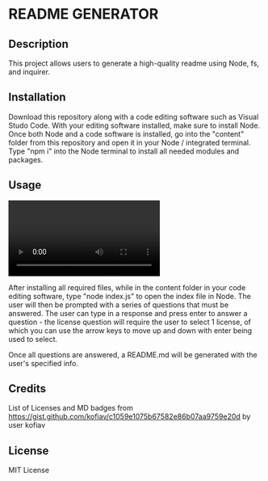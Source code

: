 # README GENERATOR

## Description

This project allows users to generate a high-quality readme using Node, fs, and inquirer.

## Installation

Download this repository along with a code editing software such as Visual Studo Code. With your editing software installed, make sure to install Node. Once both Node and a code software is installed, go into the "content" folder from this repository and open it in your Node / integrated terminal. Type "npm i" into the Node terminal to install all needed modules and packages.

## Usage

![video](how_to_use.webm)

After installing all required files, while in the content folder in your code editing software, type "node index.js" to open the index file in Node. The user will then be prompted with a series of questions that must be answered. The user can type in a response and press enter to answer a question - the license question will require the user to select 1 license, of which you can use the arrow keys to move up and down with enter being used to select.

Once all questions are answered, a README.md will be generated with the user's specified info.

## Credits

List of Licenses and MD badges from https://gist.github.com/kofiav/c1059e1075b67582e86b07aa9759e20d by user kofiav

## License

MIT License